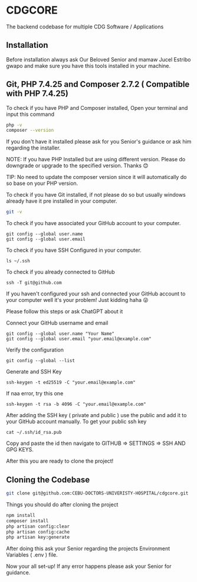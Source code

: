 
# CDGCORE

The backend codebase for multiple CDG Software / Applications




## Installation

Before installation always ask Our Beloved Senior and mamaw Jucel Estribo gwapo and make sure you have this tools installed in your machine.

## Git, PHP 7.4.25 and Composer 2.7.2 ( Compatible with PHP 7.4.25)

To check if you have PHP and Composer installed, Open your terminal and input this command
```bash
php -v   
composer --version 
```
If you don't have it installed please ask for you Senior's guidance or ask him regarding the installer.

NOTE: If you have PHP Installed but are using different version. Please do downgrade or upgrade to the specified version. Thanks 😊

TIP: No need to update the composer version since it will automatically do so base on your PHP version.

To check if you have Git installed, if not please do so but usually windows already have it pre installed in your computer.
```bash
git -v 
```
To check if you have associated your GitHub account to your computer.
```base
git config --global user.name
git config --global user.email
```
To check if you have SSH Configured in your computer.
```base
ls ~/.ssh
```
To check if you already connected to GitHub
```base
ssh -T git@github.com
```

If you haven't configured your ssh and connected your GitHub account to your computer well it's your problem! Just kidding haha 😜

Please follow this steps or ask ChatGPT about it

Connect your GitHub username and email
```base
git config --global user.name "Your Name"
git config --global user.email "your.email@example.com"
```
Verify the configuration
```base
git config --global --list
```
Generate and SSH Key
```base
ssh-keygen -t ed25519 -C "your.email@example.com"
```
If naa error, try this one 
```base
ssh-keygen -t rsa -b 4096 -C "your.email@example.com"
```
After adding the SSH key ( private and public ) use the public and add it to your GitHub account manually. To get your public ssh key 
```base
cat ~/.ssh/id_rsa.pub
```
Copy and paste the id then navigate to GITHUB => SETTINGS => SSH AND GPG KEYS.

After this you are ready to clone the project!

## Cloning the Codebase

```bash
git clone git@github.com:CEBU-DOCTORS-UNIVERISTY-HOSPITAL/cdgcore.git
```

Things you should do after cloning the project

```bash
npm install 
composer install 
php artisan config:clear
php artisan config:cache
php artisan key:generate 
```

After doing this ask your Senior regarding the projects Environment Variables ( .env ) file.

Now your all set-up! If any error happens please ask your Senior for guidance.
